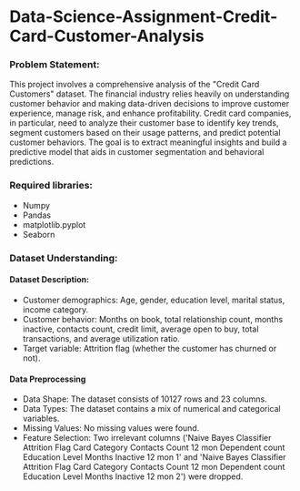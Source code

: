 # Data-Science-Assignment-Credit-Card-Customer-Analysis

### Problem Statement: 
This project involves a comprehensive analysis of the "Credit Card Customers" dataset. The financial industry relies heavily on understanding customer behavior and making data-driven decisions to improve customer experience, manage risk, and enhance profitability. Credit card companies, in particular, need to analyze their customer base to identify key trends, segment customers based on their usage patterns, and predict potential customer behaviors. The goal is to extract meaningful insights and build a predictive model that aids in customer segmentation and behavioral predictions.


### Required libraries: 
* Numpy
* Pandas
* matplotlib.pyplot
* Seaborn


### Dataset Understanding:
#### Dataset Description:
* Customer demographics: Age, gender, education level, marital status, income category.
* Customer behavior: Months on book, total relationship count, months inactive, contacts count, credit limit, average open to buy, total transactions, and average utilization ratio.
* Target variable: Attrition flag (whether the customer has churned or not).

#### Data Preprocessing

* Data Shape: The dataset consists of 10127 rows and 23 columns.
* Data Types: The dataset contains a mix of numerical and categorical variables.
* Missing Values: No missing values were found.
* Feature Selection: Two irrelevant columns ('Naive Bayes Classifier Attrition Flag Card Category Contacts Count 12 mon Dependent count Education Level Months Inactive 12 mon 1' and 'Naive Bayes Classifier Attrition Flag Card Category Contacts Count 12 mon Dependent count Education Level Months Inactive 12 mon 2') were dropped.  


